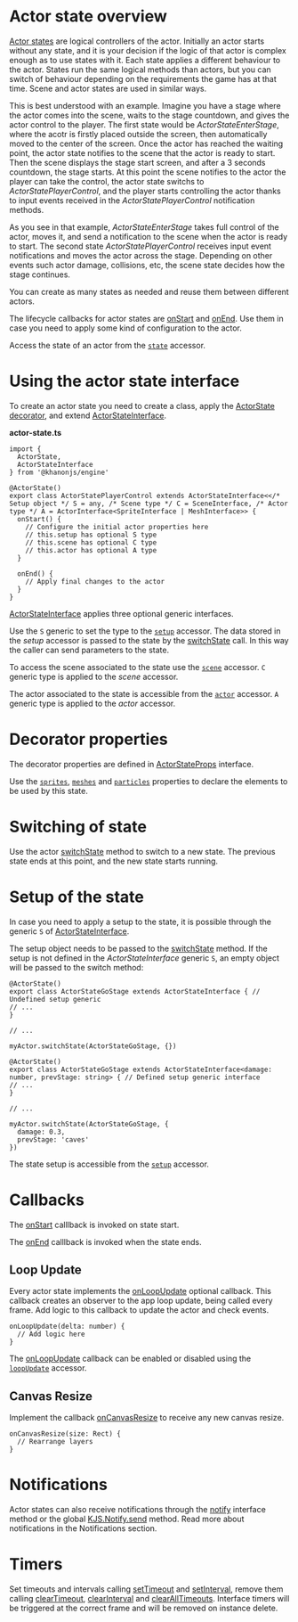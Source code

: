 # Actor state overview

[Actor states](https://khanonjs.com/api-docs/modules/decorators_actor_actor_state.html) are logical controllers of the actor. Initially an actor starts without any state, and it is your decision if the logic of that actor is complex enough as to use states with it. Each state applies a different behaviour to the actor. States run the same logical methods than actors, but you can switch of behaviour depending on the requirements the game has at that time. Scene and actor states are used in similar ways.

This is best understood with an example. Imagine you have a stage where the actor comes into the scene, waits to the stage countdown, and gives the actor control to the player. The first state would be *ActorStateEnterStage*, where the acotr is firstly placed outside the screen, then automatically moved to the center of the screen. Once the actor has reached the waiting point, the actor state notifies to the scene that the actor is ready to start. Then the scene displays the stage start screen, and after a 3 seconds countdown, the stage starts. At this point the scene notifies to the actor the player can take the control, the actor state switchs to *ActorStatePlayerControl*, and the player starts controlling the actor thanks to input events received in the *ActorStatePlayerControl* notification methods.

As you see in that example, *ActorStateEnterStage* takes full control of the actor, moves it, and send a notification to the scene when the actor is ready to start. The second state *ActorStatePlayerControl* receives input event notifications and moves the actor across the stage. Depending on other events such actor damage, collisions, etc, the scene state decides how the stage continues.

You can create as many states as needed and reuse them between different actors.

The lifecycle callbacks for actor states are [onStart](https://khanonjs.com/api-docs/classes/decorators_actor_actor_state.ActorStateInterface.html#onStart) and [onEnd](https://khanonjs.com/api-docs/classes/decorators_actor_actor_state.ActorStateInterface.html#onEnd). Use them in case you need to apply some kind of configuration to the actor.

Access the state of an actor from the [`state`](https://khanonjs.com/api-docs/classes/decorators_actor.ActorInterface.html#state) accessor.

# Using the actor state interface

To create an actor state you need to create a class, apply the [ActorState decorator](https://khanonjs.com/api-docs/functions/decorators_actor_actor_state.ActorState.html), and extend [ActorStateInterface](https://khanonjs.com/api-docs/classes/decorators_actor_actor_state.ActorStateInterface.html).

**actor-state.ts**
```
import {
  ActorState,
  ActorStateInterface
} from '@khanonjs/engine'

@ActorState()
export class ActorStatePlayerControl extends ActorStateInterface<</* Setup object */ S = any, /* Scene type */ C = SceneInterface, /* Actor type */ A = ActorInterface<SpriteInterface | MeshInterface>> {
  onStart() {
    // Configure the initial actor properties here
    // this.setup has optional S type
    // this.scene has optional C type
    // this.actor has optional A type
  }

  onEnd() {
    // Apply final changes to the actor
  }
}
```

[ActorStateInterface](https://khanonjs.com/api-docs/classes/decorators_actor_actor_state.ActorStateInterface.html) applies three optional generic interfaces.

Use the `S` generic to set the type to the [`setup`](https://khanonjs.com/api-docs/classes/decorators_actor_actor_state.ActorStateInterface.html#setup) accessor. The data stored in the *setup* accessor is passed to the state by the [switchState](https://khanonjs.com/api-docs/classes/decorators_actor.ActorInterface.html#switchState) call. In this way the caller can send parameters to the state.

To access the scene associated to the state use the [`scene`](https://khanonjs.com/api-docs/classes/decorators_actor_actor_state.ActorStateInterface.html#scene) accessor. `C` generic type is applied to the *scene* accessor.

The actor associated to the state is accessible from the [`actor`](https://khanonjs.com/api-docs/classes/decorators_actor_actor_state.ActorStateInterface.html#actor) accessor. `A` generic type is applied to the *actor* accessor.

# Decorator properties

The decorator properties are defined in [ActorStateProps](https://khanonjs.com/api-docs/interfaces/decorators_actor_actor_state.ActorStateProps.html) interface.

Use the [`sprites`](https://khanonjs.com/api-docs/interfaces/decorators_actor_actor_state.ActorStateProps.html#sprites), [`meshes`](https://khanonjs.com/api-docs/interfaces/decorators_actor_actor_state.ActorStateProps.html#meshes) and [`particles`](https://khanonjs.com/api-docs/interfaces/decorators_actor_actor_state.ActorStateProps.html#particles) properties to declare the elements to be used by this state.

# Switching of state

Use the actor [switchState](https://khanonjs.com/api-docs/classes/decorators_actor.ActorInterface.html#switchState) method to switch to a new state. The previous state ends at this point, and the new state starts running.

# Setup of the state

In case you need to apply a setup to the state, it is possible through the generic `S` of [ActorStateInterface](https://khanonjs.com/api-docs/classes/decorators_actor_actor_state.ActorStateInterface.html).

The setup object needs to be passed to the [switchState](https://khanonjs.com/api-docs/classes/decorators_actor.ActorInterface.html#switchState) method. If the setup is not defined in the *ActorStateInterface* generic `S`, an empty object will be passed to the switch method:
```
@ActorState()
export class ActorStateGoStage extends ActorStateInterface { // Undefined setup generic
// ...
}

// ...

myActor.switchState(ActorStateGoStage, {})
```
```
@ActorState()
export class ActorStateGoStage extends ActorStateInterface<damage: number, prevStage: string> { // Defined setup generic interface
// ...
}

// ...

myActor.switchState(ActorStateGoStage, {
  damage: 0.3,
  prevStage: 'caves'
})
```

The state setup is accessible from the [`setup`](https://khanonjs.com/api-docs/classes/decorators_actor_actor_state.ActorStateInterface.html#setup) accessor.

# Callbacks

The [onStart](https://khanonjs.com/api-docs/classes/decorators_actor_actor_state.ActorStateInterface.html#onStart) calllback is invoked on state start.

The [onEnd](https://khanonjs.com/api-docs/classes/decorators_actor_actor_state.ActorStateInterface.html#onEnd) calllback is invoked when the state ends.

## Loop Update

Every actor state implements the [onLoopUpdate](https://khanonjs.com/api-docs/classes/decorators_actor_actor_state.ActorStateInterface.html#onLoopUpdate) optional callback. This callback creates an observer to the app loop update, being called every frame. Add logic to this callback to update the actor and check events.
```
onLoopUpdate(delta: number) {
  // Add logic here
}
```

The [onLoopUpdate](https://khanonjs.com/api-docs/classes/decorators_actor_actor_state.ActorStateInterface.html#onLoopUpdate) callback can be enabled or disabled using the [`loopUpdate`](https://khanonjs.com/api-docs/classes/decorators_actor_actor_state.ActorStateInterface.html#loopUpdate) accessor.

## Canvas Resize

Implement the callback [onCanvasResize](https://khanonjs.com/api-docs/classes/decorators_actor_actor_state.ActorStateInterface.html#onCanvasResize) to receive any new canvas resize.
```
onCanvasResize(size: Rect) {
  // Rearrange layers
}
```

# Notifications

Actor states can also receive notifications through the [notify](https://khanonjs.com/api-docs/classes/decorators_actor_actor_state.ActorStateInterface.html#notify) interface method  or the global [KJS.Notify.send](https://khanonjs.com/api-docs/functions/kjs.KJS.Notify.send.html) method. Read more about notifications in the Notifications section.

# Timers

Set timeouts and intervals calling [setTimeout](https://khanonjs.com/api-docs/classes/decorators_actor_actor_state.ActorStateInterface.html#setTimeout) and [setInterval](https://khanonjs.com/api-docs/classes/decorators_actor_actor_state.ActorStateInterface.html#setInterval), remove them calling [clearTimeout](https://khanonjs.com/api-docs/classes/decorators_actor_actor_state.ActorStateInterface.html#clearTimeout), [clearInterval](https://khanonjs.com/api-docs/classes/decorators_actor_actor_state.ActorStateInterface.html#clearInterval) and [clearAllTimeouts](https://khanonjs.com/api-docs/classes/decorators_actor_actor_state.ActorStateInterface.html#clearAllTimeouts). Interface timers will be triggered at the correct frame and will be removed on instance delete.